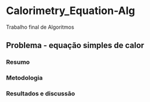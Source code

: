 # Calorimetry_Equation-Alg
Trabalho final de Algoritmos

## Problema - equação simples de calor

### Resumo 

### Metodologia

### Resultados e discussão


